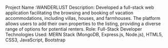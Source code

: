 Project Name :WANDERLUST 
Description: Developed a full-stack web application facilitating the browsing and 
booking of vacation accommodations, including villas, houses, and farmhouses. The 
platform allows users to add their own properties to the listing, providing a diverse 
range of options for potential renters.
 Role: Full-Stack Developer
 Technologies Used: MERN Stack (MongoDB, Express.js, Node.js), HTML5, CSS3,
 JavaScript, Bootstrap 
